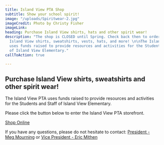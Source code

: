 ```yaml
---
title: Island View PTA Shop
subtitle: Show your school spirit!
image: "/uploads/Spiritwear-2.jpg"
imageCredit: Photo by Christy Fisher
imageLink: 
heading: Purchase Island View shirts, hats and other spirit wear!
description: "The shop is CLOSED until Spring. Check back then to order your custom
  Island View shirts, sweatshirts, vests, hats, and more! \n\nThe Island View PTA
  uses funds raised to provide resources and activities for the Students and Staff
  of Island View Elementary."
callToAction: true

---
```

## Purchase Island View shirts, sweatshirts and other spirit wear!

The Island View PTA uses funds raised to provide resources and activities for the Students and Staff of Island View Elementary.

Please click the button below to enter the Island View PTA storefront.

<a class="text-sm border-0 rounded px-3 py-2 inline-block text-gold bg-primary no-underline" target="_blank" href="https://stores.tshirtsbydesign.ink/islandview/shop/home">Shop Online</a>

If you have any questions, please do not hesitate to contact: [President - Meg Mourning](mailto:president@islandviewpta.org) or [Vice President - Eric Mithen](mailto:vicepresident@islandviewpta.org)